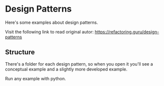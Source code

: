 # Design Patterns

Here's some examples about design patterns.

Visit the following link to read original autor: https://refactoring.guru/design-patterns

## Structure

There's a folder for each design pattern, so when you open it you'll see a conceptual example and a slightly more developed example.

Run any example with python.
